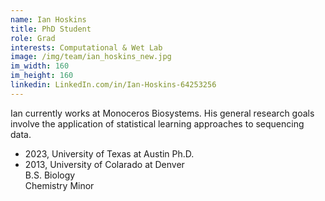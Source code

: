 ```yaml
---
name: Ian Hoskins
title: PhD Student
role: Grad
interests: Computational & Wet Lab
image: /img/team/ian_hoskins_new.jpg
im_width: 160
im_height: 160
linkedin: LinkedIn.com/in/Ian-Hoskins-64253256
---
```

Ian currently works at Monoceros Biosystems. 
His general research goals involve the application of statistical learning approaches to sequencing data. 
* 2023, University of Texas at Austin
Ph.D. 
* 2013, University of Colarado at Denver   
B.S. Biology  
Chemistry Minor 
